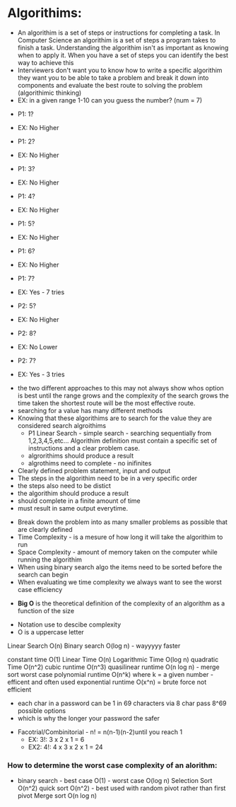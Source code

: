 # Algorithims:    
- An algorithim is a set of steps or instructions for completing a task. In Computer Science an algorithim is a set of steps a program takes to finish a task. Understanding the algorithim isn't as important as knowing when to apply it. When you have a set of steps you can identify the best way to achieve this 
- Interviewers don't want you to know how to write a specific algorithim they want you to be able to take a problem and break it down into components and evaluate the best route to solving the problem (algorithimic thinking)
- EX: in a given range 1-10 can you guess the number? (num = 7)    
* P1: 1?     
* EX: No Higher    
* P1: 2?    
* EX: No Higher    
* P1: 3?    
* EX: No Higher    
* P1: 4?    
* EX: No Higher    
* P1: 5?    
* EX: No Higher    
* P1: 6?    
* EX: No Higher    
* P1: 7?    
* EX: Yes - 7 tries    

* P2: 5?     
* EX: No Higher    
* P2: 8?    
* EX: No Lower    
* P2: 7?    
* EX: Yes - 3 tries   

- the two different approaches to this may not always show whos option is best until the range grows and the complexity of the search grows the time taken the shortest route will be the most effective route.    
- searching for a value has many different methods
- Knowing that these algorithims are to search for the value they are considered search algroithims
    * P1 Linear Search - simple search - searching sequentially from 1,2,3,4,5,etc... Algorithim definition must contain a specific set of instructions and a clear problem case. 
    - algrorithims should produce a result
    - algrothims need to complete - no inifinites    
- Clearly defined problem statement, input and output
- The steps in the algorithim need to be in a very specific order
- the steps also need to be distict
- the algorithim should produce a result
- should complete in a finite amount of time
- must result in same output everytime.


* Break down the problem into as many smaller problems as possible that are clearly defined
* Time Complexity - is a mesure of how long it will take the algorithim to run
* Space Complexity - amount of memory taken on the computer while running the algorithim 
* When using binary search algo the items need to be sorted before the search can begin
* When evaluating we time complexity we always want to see the worst case efficiency

- **Big O** is the theoretical definition of the complexity of an algorithm as a function of the size

* Notation use to descibe complexity
* O is a uppercase letter

Linear Search O(n)
Binary search O(log n) - wayyyyy faster

constant time O(1)
Linear Time O(n)
Logarithmic Time O(log n) 
quadratic Time O(n^2)
cubic runtime O(n^3)
quasilinear runtime O(n log n) - merge sort worst case
polynomial runtime O(n^k) where k = a given number -efficent and often 
        used
exponential runtime O(x^n) = brute force not efficient 
- each char in a password can be 1 in 69 characters via 8 char pass 
    8^69 possible options
- which is why the longer your password the safer
* Facotrial/Combinitorial - n! = n(n-1)(n-2)until you reach 1
    * EX: 3!: 3 x 2 x 1 = 6
    * EX2: 4!: 4 x 3 x 2 x 1 = 24

### How to determine the worst case complexity of an alorithm:
* binary search - best case O(1) - worst case O(log n)
Selection Sort O(n^2)
quick sort O(n^2) - best used with random pivot rather than first 
    pivot
Merge sort O(n log n)
